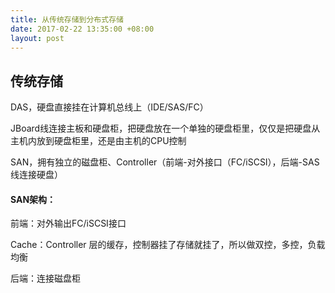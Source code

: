```yaml
---
title: 从传统存储到分布式存储
date: 2017-02-22 13:35:00 +08:00
layout: post
---
```


## 传统存储

DAS，硬盘直接挂在计算机总线上（IDE/SAS/FC）

JBoard线连接主板和硬盘柜，把硬盘放在一个单独的硬盘柜里，仅仅是把硬盘从主机内放到硬盘柜里，还是由主机的CPU控制

SAN，拥有独立的磁盘柜、Controller（前端-对外接口（FC/iSCSI），后端-SAS线连接硬盘）

#### SAN架构：

前端：对外输出FC/iSCSI接口

Cache：Controller 层的缓存，控制器挂了存储就挂了，所以做双控，多控，负载均衡

后端：连接磁盘柜